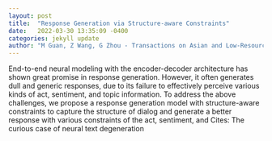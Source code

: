 ```yaml
---
layout: post
title:  "Response Generation via Structure-aware Constraints"
date:   2022-03-30 13:35:09 -0400
categories: jekyll update
author: "M Guan, Z Wang, G Zhou - Transactions on Asian and Low-Resource Language , 2022"
---
```

End-to-end neural modeling with the encoder-decoder architecture has shown great promise in response generation. However, it often generates dull and generic responses, due to its failure to effectively perceive various kinds of act, sentiment, and topic information. To address the above challenges, we propose a response generation model with structure-aware constraints to capture the structure of dialog and generate a better response with various constraints of the act, sentiment, and Cites: The curious case of neural text degeneration